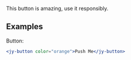 This button is amazing, use it responsibly.

## Examples

Button:

```jsx
<jy-button color="orange">Push Me</jy-button>
```
